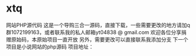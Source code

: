 # xtq
网站PHP源代码
这是一个导购三合一源码，直接下载，一些需要更改的地方请加q群1072199163，或者联系我的私人邮箱yt04838 @ gmail.com
欢迎各位分享捐赠原始码，本原始项目一直开放
另外，需要更改可以直接联系我添加分支
下一个项目是小说网站的php源码
项目地址：
